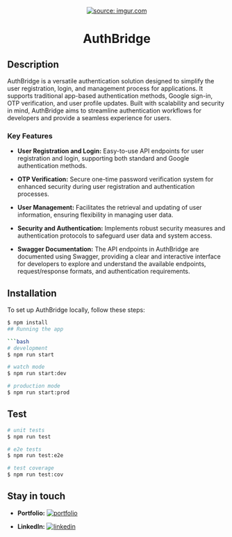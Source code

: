 <p align="center">
<a href="https://imgur.com/ii5Enhm"><img src="https://i.imgur.com/ii5Enhm.png" title="source: imgur.com" /></a>
</p>

<h1 align="center">AuthBridge</h1>

## Description

AuthBridge is a versatile authentication solution designed to simplify the user registration, login, and management process for applications. It supports traditional app-based authentication methods, Google sign-in, OTP verification, and user profile updates. Built with scalability and security in mind, AuthBridge aims to streamline authentication workflows for developers and provide a seamless experience for users.

### Key Features

- **User Registration and Login:** Easy-to-use API endpoints for user registration and login, supporting both standard and Google authentication methods.

- **OTP Verification:** Secure one-time password verification system for enhanced security during user registration and authentication processes.

- **User Management:** Facilitates the retrieval and updating of user information, ensuring flexibility in managing user data.

- **Security and Authentication:** Implements robust security measures and authentication protocols to safeguard user data and system access.

- **Swagger Documentation:** The API endpoints in AuthBridge are documented using Swagger, providing a clear and interactive interface for developers to explore and understand the available endpoints, request/response formats, and authentication requirements.

## Installation

To set up AuthBridge locally, follow these steps:

```bash
$ npm install
## Running the app

```bash
# development
$ npm run start

# watch mode
$ npm run start:dev

# production mode
$ npm run start:prod
```

## Test

```bash
# unit tests
$ npm run test

# e2e tests
$ npm run test:e2e

# test coverage
$ npm run test:cov
```

## Stay in touch

- **Portfolio:** [![portfolio](https://img.shields.io/badge/my_portfolio-000?style=for-the-badge&logo=ko-fi&logoColor=white)](https://github.com/nayefserag)

- **LinkedIn:** [![linkedin](https://img.shields.io/badge/linkedin-0A66C2?style=for-the-badge&logo=linkedin&logoColor=white)](https://www.linkedin.com/in/nayf-serag-70a3611b8)

